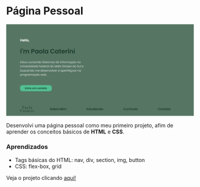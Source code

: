 # Página Pessoal

![Pré-visualização do projeto](https://github.com/paola-caterini/Projeto1/blob/main/assets/project-preview.png?raw=true)

Desenvolvi uma página pessoal como meu primeiro projeto, afim de aprender os conceitos básicos de **HTML** e **CSS**.

### Aprendizados

- Tags básicas do HTML: nav, div, section, img, button
- CSS: flex-box, grid

Veja o projeto clicando [aqui!](https://paola-caterini.github.io/Projeto1/)
